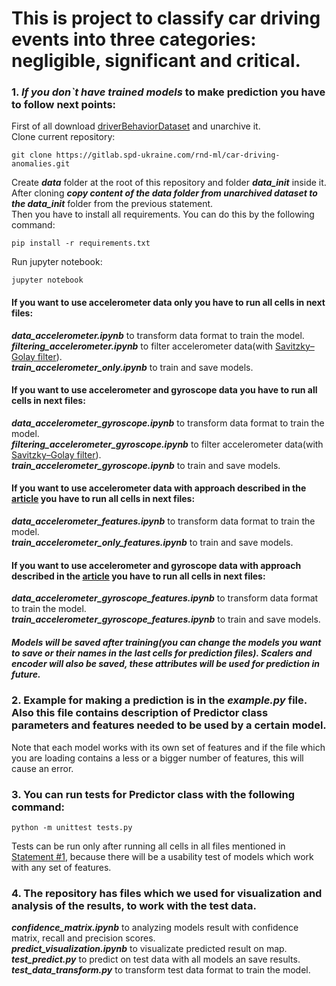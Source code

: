 # This is project to classify car driving events into three categories: negligible, significant and critical.

### 1. *If you don`t have trained models* to make prediction you have to follow next points:
First of all download [driverBehaviorDataset](https://github.com/jair-jr/driverBehaviorDataset) and unarchive it.
<br>Clone current repository:
```
git clone https://gitlab.spd-ukraine.com/rnd-ml/car-driving-anomalies.git
```
Create ***data*** folder at the root of this repository and folder ***data_init*** inside it.
<br>After cloning ***copy content of the data folder from unarchived dataset to the data_init*** folder from the previous statement.
<br>Then you have to install all requirements. You can do this by the following command:
```
pip install -r requirements.txt
```
Run jupyter notebook:
```
jupyter notebook
```
#### If you want to use accelerometer data only you have to run all cells in next files:
***data_accelerometer.ipynb*** to transform data format to train the model.
<br>***filtering_accelerometer.ipynb*** to filter accelerometer data(with [Savitzky–Golay filter](https://en.wikipedia.org/wiki/Savitzky%E2%80%93Golay_filter)).
<br>***train_accelerometer_only.ipynb*** to train and save models.
#### If you want to use accelerometer and gyroscope data you have to run all cells in next files:
***data_accelerometer_gyroscope.ipynb*** to transform data format to train the model.
<br>***filtering_accelerometer_gyroscope.ipynb*** to filter accelerometer data(with [Savitzky–Golay filter](https://en.wikipedia.org/wiki/Savitzky%E2%80%93Golay_filter)).
<br>***train_accelerometer_gyroscope.ipynb*** to train and save models.
#### If you want to use accelerometer data with approach described in the [article](http://journals.plos.org/plosone/article?id=10.1371/journal.pone.0174959) you have to run all cells in next files:
***data_accelerometer_features.ipynb*** to transform data format to train the model.
<br>***train_accelerometer_only_features.ipynb*** to train and save models.
#### If you want to use accelerometer and gyroscope data with approach described in the [article](http://journals.plos.org/plosone/article?id=10.1371/journal.pone.0174959) you have to run all cells in next files:
***data_accelerometer_gyroscope_features.ipynb*** to transform data format to train the model.
<br>***train_accelerometer_gyroscope_features.ipynb*** to train and save models.
##### Models will be saved after training(you can change the models you want to save or their names in the last cells for prediction files). Scalers and encoder will also be saved, these attributes will be used for prediction in future.
### 2. Example for making a prediction is in the ***example.py*** file. Also this file contains description of Predictor class parameters and features needed to be used by a certain model.
Note that each model works with its own set of features and if the file which you are loading contains a less or a bigger number of features, this will cause an error.
### 3. You can run tests for Predictor class with the following command:
```
python -m unittest tests.py
```
Tests can be run only after running all cells in all files mentioned in [Statement #1](#1-if-you-dont-have-trained-models-to-make-prediction-you-have-to-follow-next-points), because there will be a usability test of models which work with any set of features.
### 4. The repository has files which we used for visualization and analysis of the results, to work with the test data.
***confidence_matrix.ipynb*** to analyzing models result with confidence matrix, recall and precision scores.
<br>***predict_visualization.ipynb*** to visualizate predicted result on map.
<br>***test_predict.py*** to predict on test data with all models an save results.
<br>***test_data_transform.py*** to transform test data format to train the model.